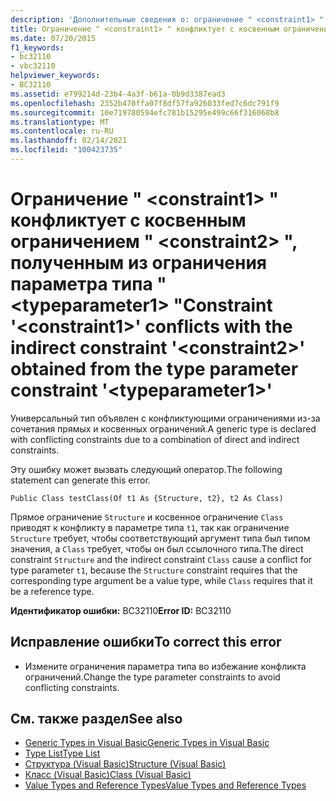 ```yaml
---
description: 'Дополнительные сведения о: ограничение " <constraint1> " конфликтует с косвенным ограничением " <constraint2> ", полученным из ограничения параметра типа " <typeparameter1> "'
title: Ограничение " <constraint1> " конфликтует с косвенным ограничением " <constraint2> ", полученным из ограничения параметра типа " <typeparameter1> "
ms.date: 07/20/2015
f1_keywords:
- bc32110
- vbc32110
helpviewer_keywords:
- BC32110
ms.assetid: e799214d-23b4-4a3f-b61a-0b9d3387ead3
ms.openlocfilehash: 2352b470ffa07f8df57fa926033fed7c6dc791f9
ms.sourcegitcommit: 10e719780594efc781b15295e499c66f316068b8
ms.translationtype: MT
ms.contentlocale: ru-RU
ms.lasthandoff: 02/14/2021
ms.locfileid: "100423735"
---
```

# <a name="constraint-constraint1-conflicts-with-the-indirect-constraint-constraint2-obtained-from-the-type-parameter-constraint-typeparameter1"></a><span data-ttu-id="5eb8e-103">Ограничение " \<constraint1> " конфликтует с косвенным ограничением " \<constraint2> ", полученным из ограничения параметра типа " \<typeparameter1> "</span><span class="sxs-lookup"><span data-stu-id="5eb8e-103">Constraint '\<constraint1>' conflicts with the indirect constraint '\<constraint2>' obtained from the type parameter constraint '\<typeparameter1>'</span></span>

<span data-ttu-id="5eb8e-104">Универсальный тип объявлен с конфликтующими ограничениями из-за сочетания прямых и косвенных ограничений.</span><span class="sxs-lookup"><span data-stu-id="5eb8e-104">A generic type is declared with conflicting constraints due to a combination of direct and indirect constraints.</span></span>  
  
 <span data-ttu-id="5eb8e-105">Эту ошибку может вызвать следующий оператор.</span><span class="sxs-lookup"><span data-stu-id="5eb8e-105">The following statement can generate this error.</span></span>  
  
 `Public Class testClass(Of t1 As {Structure, t2}, t2 As Class)`  
  
 <span data-ttu-id="5eb8e-106">Прямое ограничение `Structure` и косвенное ограничение `Class` приводят к конфликту в параметре типа `t1`, так как ограничение `Structure` требует, чтобы соответствующий аргумент типа был типом значения, а `Class` требует, чтобы он был ссылочного типа.</span><span class="sxs-lookup"><span data-stu-id="5eb8e-106">The direct constraint `Structure` and the indirect constraint `Class` cause a conflict for type parameter `t1`, because the `Structure` constraint requires that the corresponding type argument be a value type, while `Class` requires that it be a reference type.</span></span>  
  
 <span data-ttu-id="5eb8e-107">**Идентификатор ошибки:** BC32110</span><span class="sxs-lookup"><span data-stu-id="5eb8e-107">**Error ID:** BC32110</span></span>  
  
## <a name="to-correct-this-error"></a><span data-ttu-id="5eb8e-108">Исправление ошибки</span><span class="sxs-lookup"><span data-stu-id="5eb8e-108">To correct this error</span></span>  
  
- <span data-ttu-id="5eb8e-109">Измените ограничения параметра типа во избежание конфликта ограничений.</span><span class="sxs-lookup"><span data-stu-id="5eb8e-109">Change the type parameter constraints to avoid conflicting constraints.</span></span>  
  
## <a name="see-also"></a><span data-ttu-id="5eb8e-110">См. также раздел</span><span class="sxs-lookup"><span data-stu-id="5eb8e-110">See also</span></span>

- [<span data-ttu-id="5eb8e-111">Generic Types in Visual Basic</span><span class="sxs-lookup"><span data-stu-id="5eb8e-111">Generic Types in Visual Basic</span></span>](../programming-guide/language-features/data-types/generic-types.md)
- [<span data-ttu-id="5eb8e-112">Type List</span><span class="sxs-lookup"><span data-stu-id="5eb8e-112">Type List</span></span>](../language-reference/statements/type-list.md)
- [<span data-ttu-id="5eb8e-113">Структура (Visual Basic)</span><span class="sxs-lookup"><span data-stu-id="5eb8e-113">Structure (Visual Basic)</span></span>](../language-reference/statements/structure-statement.md)
- [<span data-ttu-id="5eb8e-114">Класс (Visual Basic)</span><span class="sxs-lookup"><span data-stu-id="5eb8e-114">Class (Visual Basic)</span></span>](../language-reference/statements/class-statement.md)
- [<span data-ttu-id="5eb8e-115">Value Types and Reference Types</span><span class="sxs-lookup"><span data-stu-id="5eb8e-115">Value Types and Reference Types</span></span>](../programming-guide/language-features/data-types/value-types-and-reference-types.md)
